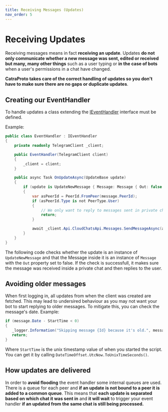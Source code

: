 ```yaml
---
title: Receiving Messages (Updates)
nav_order: 5
---
```

# Receiving Updates
Receiving messages means in fact **receiving an update**. Updates **do not only communicate whether a new message was sent, edited or received but many, many other things** such as a user typing or **in the case of bots** when a user's permissions in a chat have changed.

**CatraProto takes care of the correct handling of updates so you don't have to make sure there are no gaps or duplicate updates**.

## Creating our EventHandler
To handle updates a class extending the [IEventHandler](https://github.com/CatraProto/Client/blob/master/src/CatraProto.Client/Updates/Interfaces/IEventHandler.cs) interface must be defined.

Example:
```cs
public class EventHandler : IEventHandler
{
    private readonly TelegramClient _client;

    public EventHandler(TelegramClient client)
    {
        _client = client;
    }

    public async Task OnUpdateAsync(UpdateBase update)
    {
        if (update is UpdateNewMessage { Message: Message { Out: false } message })
        {
            var asPeerId = PeerId.FromPeer(message.PeerId);
            if (asPeerId.Type is not PeerType.User)
            {
                // We only want to reply to messages sent in private chat.
                return;
            }

            await _client.Api.CloudChatsApi.Messages.SendMessageAsync(asPeerId, "Hello user. Thank you for contacting me and trying CatraProto!");
        }
    }
}
```

The following code checks whether the update is an instance of `UpdateNewMessage` and that the Message inside it is an instance of `Message` with the `Out` property set to false. If the check is successfull, it makes sure the message was received inside a private chat and then replies to the user.

## Avoiding older messages
When first logging in, all updates from when the client was created are fetched. This may lead to undersired behaviour as you may not want your bot to start replying to older messages. To mitigate this, you can check the message's date.
Example:
```cs
if (message.Date - StartTime < 0)
{
   _logger.Information("Skipping message {Id} because it's old.", message.Id);
   return;
}
```
Where `StartTime` is the unix timestamp value of when you started the script. You can get it by calling `DateTimeOffset.UtcNow.ToUnixTimeSeconds()`.

## How updates are delivered
In order to **avoid flooding** the event handler some internal queues are used. There is a queue for each peer and **if an update is not bound to a peer it is added to a common queue**. This means that **each update is separated based on which chat it was sent in** and **it will wait** to trigger your event handler **if an updated from the same chat is still being processed.**
